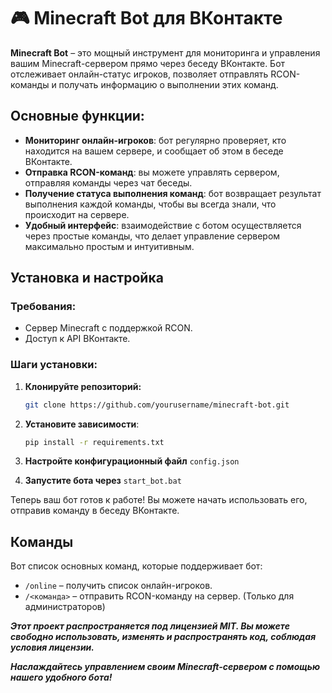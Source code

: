 # 🎮 Minecraft Bot для ВКонтакте

**Minecraft Bot** – это мощный инструмент для мониторинга и управления вашим Minecraft-сервером прямо через беседу ВКонтакте. Бот отслеживает онлайн-статус игроков, позволяет отправлять RCON-команды и получать информацию о выполнении этих команд.

## Основные функции:

- **Мониторинг онлайн-игроков**: бот регулярно проверяет, кто находится на вашем сервере, и сообщает об этом в беседе ВКонтакте.
- **Отправка RCON-команд**: вы можете управлять сервером, отправляя команды через чат беседы.
- **Получение статуса выполнения команд**: бот возвращает результат выполнения каждой команды, чтобы вы всегда знали, что происходит на сервере.
- **Удобный интерфейс**: взаимодействие с ботом осуществляется через простые команды, что делает управление сервером максимально простым и интуитивным.

## Установка и настройка

### Требования:

- Сервер Minecraft с поддержкой RCON.
- Доступ к API ВКонтакте.

### Шаги установки:

1. **Клонируйте репозиторий:**
   ```bash
   git clone https://github.com/yourusername/minecraft-bot.git    
   ```

2. **Установите зависимости**:

    ```bash
    pip install -r requirements.txt
    ```

3. **Настройте конфигурационный файл** `config.json`

4. **Запустите бота через** `start_bot.bat`


Теперь ваш бот готов к работе! Вы можете начать использовать его, отправив команду в беседу ВКонтакте.

## Команды

Вот список основных команд, которые поддерживает бот:

*   `/online` – получить список онлайн-игроков.
*   `/<команда>` – отправить RCON-команду на сервер. (Только для администраторов)



***Этот проект распространяется под лицензией MIT. Вы можете свободно использовать, изменять и распространять код, соблюдая условия лицензии.***

***Наслаждайтесь управлением своим Minecraft-сервером с помощью нашего удобного бота!***

